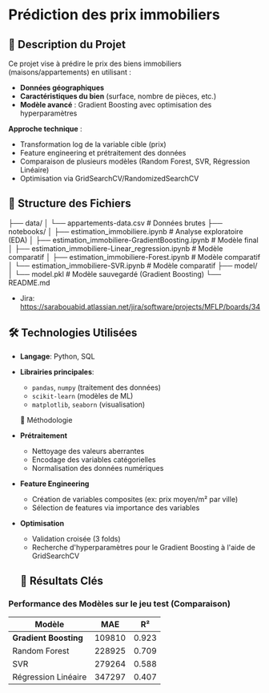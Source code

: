 # Prédiction des prix immobiliers

## 📌 Description du Projet
Ce projet vise à prédire le prix des biens immobiliers (maisons/appartements) en utilisant :
- **Données géographiques**
- **Caractéristiques du bien** (surface, nombre de pièces, etc.)
- **Modèle avancé** : Gradient Boosting avec optimisation des hyperparamètres

**Approche technique** :
- Transformation log de la variable cible (prix)
- Feature engineering et prétraitement des données
- Comparaison de plusieurs modèles (Random Forest, SVR, Régression Linéaire)
- Optimisation via GridSearchCV/RandomizedSearchCV

## 📂 Structure des Fichiers

├── data/
│ └── appartements-data.csv # Données brutes
├── notebooks/
│ ├── estimation_immobiliere.ipynb # Analyse exploratoire (EDA)
│ ├── estimation_immobiliere-GradientBoosting.ipynb # Modèle final
│ ├── estimation_immobiliere-Linear_regression.ipynb # Modèle comparatif
│ ├── estimation_immobiliere-Forest.ipynb # Modèle comparatif
│ └── estimation_immobiliere-SVR.ipynb # Modèle comparatif
├── model/
│ └── model.pkl # Modèle sauvegardé (Gradient Boosting)
└── README.md
  - Jira: https://sarabouabid.atlassian.net/jira/software/projects/MFLP/boards/34
 
 ## 🛠️ Technologies Utilisées
- **Langage**: Python, SQL
- **Librairies principales**:
  - `pandas`, `numpy` (traitement des données)
  - `scikit-learn` (modèles de ML)
  - `matplotlib`, `seaborn` (visualisation)


  📝 Méthodologie
- **Prétraitement** 
  - Nettoyage des valeurs aberrantes
  - Encodage des variables catégorielles
  - Normalisation des données numériques

- **Feature Engineering**
  - Création de variables composites (ex: prix moyen/m² par ville)
  - Sélection de features via importance des variables

- **Optimisation**
  - Validation croisée (3 folds)
  - Recherche d'hyperparamètres pour le Gradient Boosting à l'aide de GridSearchCV


  ## 🚀 Résultats Clés
### Performance des Modèles sur le jeu test (Comparaison)
| Modèle               | MAE     | R²    |
|----------------------|-------  |-------|
| **Gradient Boosting**| 109810  | 0.923  |
| Random Forest        | 228925  | 0.709  |
| SVR                  | 279264  | 0.588  |
| Régression Linéaire  | 347297  | 0.407  |